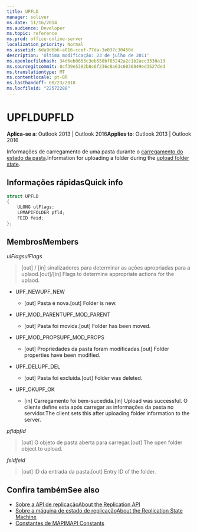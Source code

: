 ```yaml
---
title: UPFLD
manager: soliver
ms.date: 11/16/2014
ms.audience: Developer
ms.topic: reference
ms.prod: office-online-server
localization_priority: Normal
ms.assetid: 6da9d6b6-a016-ccef-77da-3e037c30450d
description: 'Última modificação: 23 de julho de 2011'
ms.openlocfilehash: 34d6eb0653c3eb550bf03242a2c1b2acc3330a13
ms.sourcegitcommit: 0cf39e5382b8c6f236c8a63c6036849ed3527ded
ms.translationtype: MT
ms.contentlocale: pt-BR
ms.lasthandoff: 08/23/2018
ms.locfileid: "22572288"
---
```

# <a name="upfld"></a><span data-ttu-id="a28f8-103">UPFLD</span><span class="sxs-lookup"><span data-stu-id="a28f8-103">UPFLD</span></span>

<span data-ttu-id="a28f8-104">**Aplica-se a**: Outlook 2013 | Outlook 2016</span><span class="sxs-lookup"><span data-stu-id="a28f8-104">**Applies to**: Outlook 2013 | Outlook 2016</span></span> 
  
<span data-ttu-id="a28f8-105">Informações de carregamento de uma pasta durante o [carregamento do estado da pasta](upload-folder-state.md).</span><span class="sxs-lookup"><span data-stu-id="a28f8-105">Information for uploading a folder during the [upload folder state](upload-folder-state.md).</span></span>
  
## <a name="quick-info"></a><span data-ttu-id="a28f8-106">Informações rápidas</span><span class="sxs-lookup"><span data-stu-id="a28f8-106">Quick info</span></span>

```cpp
struct UPFLD 
{ 
    ULONG ulFlags; 
    LPMAPIFOLDER pfld; 
    FEID feid; 
}; 

```

## <a name="members"></a><span data-ttu-id="a28f8-107">Membros</span><span class="sxs-lookup"><span data-stu-id="a28f8-107">Members</span></span>

<span data-ttu-id="a28f8-108">_ulFlags_</span><span class="sxs-lookup"><span data-stu-id="a28f8-108">_ulFlags_</span></span>
  
>  <span data-ttu-id="a28f8-109">[out] / [in] sinalizadores para determinar as ações apropriadas para a uplaod.</span><span class="sxs-lookup"><span data-stu-id="a28f8-109">[out]/[in] Flags to determine appropriate actions for the uplaod.</span></span> 
    
  - <span data-ttu-id="a28f8-110">UPF_NEW</span><span class="sxs-lookup"><span data-stu-id="a28f8-110">UPF_NEW</span></span>
    
    - <span data-ttu-id="a28f8-111">[out] Pasta é nova.</span><span class="sxs-lookup"><span data-stu-id="a28f8-111">[out] Folder is new.</span></span>
    
  - <span data-ttu-id="a28f8-112">UPF_MOD_PARENT</span><span class="sxs-lookup"><span data-stu-id="a28f8-112">UPF_MOD_PARENT</span></span>
    
    - <span data-ttu-id="a28f8-113">[out] Pasta foi movida.</span><span class="sxs-lookup"><span data-stu-id="a28f8-113">[out] Folder has been moved.</span></span>
    
  - <span data-ttu-id="a28f8-114">UPF_MOD_PROPS</span><span class="sxs-lookup"><span data-stu-id="a28f8-114">UPF_MOD_PROPS</span></span>
    
    - <span data-ttu-id="a28f8-115">[out] Propriedades da pasta foram modificadas.</span><span class="sxs-lookup"><span data-stu-id="a28f8-115">[out] Folder properties have been modified.</span></span>
    
  - <span data-ttu-id="a28f8-116">UPF_DEL</span><span class="sxs-lookup"><span data-stu-id="a28f8-116">UPF_DEL</span></span>
    
    - <span data-ttu-id="a28f8-117">[out] Pasta foi excluída.</span><span class="sxs-lookup"><span data-stu-id="a28f8-117">[out] Folder was deleted.</span></span>
    
  - <span data-ttu-id="a28f8-118">UPF_OK</span><span class="sxs-lookup"><span data-stu-id="a28f8-118">UPF_OK</span></span>
    
    - <span data-ttu-id="a28f8-119">[in] Carregamento foi bem-sucedida.</span><span class="sxs-lookup"><span data-stu-id="a28f8-119">[in] Upload was successful.</span></span> <span data-ttu-id="a28f8-120">O cliente define esta após carregar as informações da pasta no servidor.</span><span class="sxs-lookup"><span data-stu-id="a28f8-120">The client sets this after uploading folder information to the server.</span></span>
    
<span data-ttu-id="a28f8-121">_pfld_</span><span class="sxs-lookup"><span data-stu-id="a28f8-121">_pfld_</span></span>
  
> <span data-ttu-id="a28f8-122">[out] O objeto de pasta aberta para carregar.</span><span class="sxs-lookup"><span data-stu-id="a28f8-122">[out] The open folder object to upload.</span></span>
    
<span data-ttu-id="a28f8-123">_feid_</span><span class="sxs-lookup"><span data-stu-id="a28f8-123">_feid_</span></span>
  
> <span data-ttu-id="a28f8-124">[out] ID da entrada da pasta.</span><span class="sxs-lookup"><span data-stu-id="a28f8-124">[out] Entry ID of the folder.</span></span>
    
## <a name="see-also"></a><span data-ttu-id="a28f8-125">Confira também</span><span class="sxs-lookup"><span data-stu-id="a28f8-125">See also</span></span>

- [<span data-ttu-id="a28f8-126">Sobre a API de replicação</span><span class="sxs-lookup"><span data-stu-id="a28f8-126">About the Replication API</span></span>](about-the-replication-api.md) 
- [<span data-ttu-id="a28f8-127">Sobre a máquina de estado de replicação</span><span class="sxs-lookup"><span data-stu-id="a28f8-127">About the Replication State Machine</span></span>](about-the-replication-state-machine.md)
- [<span data-ttu-id="a28f8-128">Constantes de MAPI</span><span class="sxs-lookup"><span data-stu-id="a28f8-128">MAPI Constants</span></span>](mapi-constants.md)

